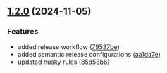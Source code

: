 ## [1.2.0](https://github.com/DBB-Software/next-cache-handler/compare/v1.1.4-next-cache-handler-s3...v1.2.0-next-cache-handler-s3) (2024-11-05)

### Features

* added release workflow ([79537be](https://github.com/DBB-Software/next-cache-handler/commit/79537be74832a8ed40768d02eb0808bcbc16cf94))
* added semantic release configurations ([aa1da7e](https://github.com/DBB-Software/next-cache-handler/commit/aa1da7e51dbf779f9f4c873fca6e613662d29d64))
* updated husky rules ([85d58b6](https://github.com/DBB-Software/next-cache-handler/commit/85d58b6cf8ac5d797cbbe1e0ffddd5301a584047))
